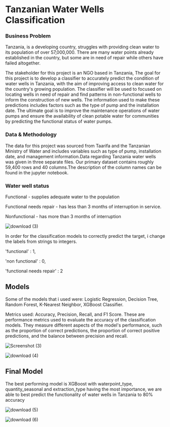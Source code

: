 
# Tanzanian Water Wells Classification
### Business Problem
Tanzania, is a developing country, struggles with providing clean water to its population of over 57,000,000. There are many water points already established in the country, but some are in need of repair while others have failed altogether.

The stakeholder for this project is an NGO based in Tanzania, The goal for this project is to develop a classifier to accurately predict the condition of water wells in Tanzania, with the aim of improving access to clean water for the country's growing population. The classifier will be used to focused on locating wells in need of repair and find patterns in non-functional wells to inform the construction of new wells. The information used to make these predictions includes factors such as the type of pump and the installation date. The ultimate goal is to improve the maintenance operations of water pumps and ensure the availability of clean potable water for communities by predicting the functional status of water pumps.

### Data & Methodology
The data for this project was sourced from Taarifa and the Tanzanian Ministry of Water and includes variables such as type of pump, installation date, and management information.Data regarding Tanzania water wells was given in three separate files. Our primary dataset contains roughly 59,400 rows and 40 columns.The description of the column names can be found in the jupyter notebook.

### Water well status
Functional - supplies adequate water to the population

Functional needs repair - has less than 3 months of interruption in service.

Nonfunctional  - has more than 3 months of interruption


![download (3)](https://user-images.githubusercontent.com/113707140/217998615-29b81921-0846-464b-b17c-bb86c42f1e59.png)

In order for the classification models to correctly predict the target, i change the labels from strings to integers.

'functional' : 1, 

'non functional' : 0, 

'functional needs repair' : 2

## Models
Some of the models that i used were: Logistic Regression, Decision Tree, Random Forest, K-Nearest Neighbor, XGBoost Classifier. 

Metrics used: Accuracy, Precision, Recall, and F1 Score. These are performance metrics used to evaluate the accuracy of the classification models. They measure different aspects of the model's performance, such as the proportion of correct predictions, the proportion of correct positive predictions, and the balance between precision and recall.


![Screenshot (3)](https://user-images.githubusercontent.com/113707140/217999702-3510bd83-b1b5-4542-9136-b72610a45e28.png)

![download (4)](https://user-images.githubusercontent.com/113707140/218000368-613373e5-bbd9-4840-adb6-c5ccb348e590.png)

## Final Model
The best performing model is XGBoost with waterpoint_type, quantity_seasonal and extraction_type having the most importance, we are able to best predict the functionality of water wells in Tanzania to 80% accuracy

![download (5)](https://user-images.githubusercontent.com/113707140/218001143-36127a0d-b112-4d91-ae6d-0323de9a033f.png)

![download (6)](https://user-images.githubusercontent.com/113707140/218001204-28bbaebf-4408-474e-8a10-564d3c2eea98.png)



